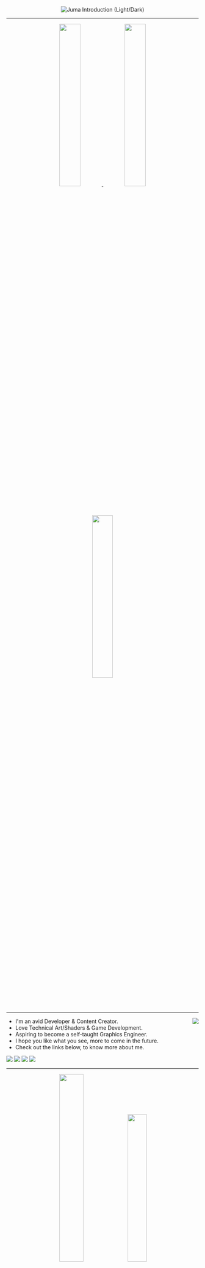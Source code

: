 <!--
<div align="center">
<h1 >
🌓 Hello! I'm Juma 🌗  
</h1>
### 2024
![1bbg](https://github.com/j-2k/j-2k/assets/52252068/c7ebc380-bbb5-472e-87be-7c79be40c741)
![1btbg](https://github.com/j-2k/j-2k/assets/52252068/29178bcb-166e-410d-8e09-be59bda130e6)
![1wbg](https://github.com/j-2k/j-2k/assets/52252068/ba327c3e-cade-45ca-834c-fd9af411560c)
![1wtbg](https://github.com/j-2k/j-2k/assets/52252068/5bc14ca3-a73f-45b9-a429-78e913860554)
![1btbg](https://github.com/j-2k/j-2k/assets/52252068/29178bcb-166e-410d-8e09-be59bda130e6)
<img src="https://github.com/j-2k/j-2k/assets/52252068/830600a9-4be4-4de7-ac1a-3e8ca0b02fce" width="20%"/><br>
-->

<div align="center">
<picture>
 <source media="(prefers-color-scheme: dark)" srcset="https://github.com/j-2k/j-2k/assets/52252068/0020619b-0993-4616-a078-beada5d9872c">
 <img alt="Juma Introduction (Light/Dark)" src="https://github.com/j-2k/j-2k/assets/52252068/ff8a3175-88c6-4695-8f3c-a4643ed6c767">
</picture>
  
---
<!-- <h3>
2024
</h3> -->
<a href="https://www.shadertoy.com/view/lcsGDB"> <img src="Rainbow_Cubes.gif" width="33%"/> </a> <a href="https://www.shadertoy.com/view/lflGD2"> <img src="Kings_Reflection.gif" width="33%"/> </a> 
<a href="https://www.shadertoy.com/view/lflGD2"> <img src="Kings_Reflection_Debug.gif" width="33%"/> </a>
</div>

---

<img align="right" src="https://github-readme-stats.vercel.app/api/top-langs/?username=j-2k&layout=compact&theme=highcontrast" />    

- I'm an avid Developer & Content Creator.
- Love Technical Art/Shaders & Game Development.
- Aspiring to become a self-taught Graphics Engineer.
- I hope you like what you see, more to come in the future.
- Check out the links below, to know more about me.

<div align="left"> 
  
[![](https://img.shields.io/badge/X-000000?style=for-the-badge&logo=x&logoColor=white)](https://www.x.com/jumaalremeithi)
[![](https://img.shields.io/badge/YouTube-FF0000?style=for-the-badge&logo=youtube&logoColor=white)](https://youtube.com/@jumaalremeithi)
[![](https://img.shields.io/badge/LinkedIn-0077B5?style=for-the-badge&logo=linkedin&logoColor=white)](https://www.linkedin.com/in/jumaalremeithi)
[![](https://img.shields.io/badge/Portfolio-255E63?style=for-the-badge&logo=About.me&logoColor=white)](https://j-2k.github.io)
</div>

---


<div align="center">
<!-- <h3>
2022 - 2023 
</h3> -->
<img width="35.5%" src="https://github.com/j-2k/j-2k2024/assets/52252068/6aa784a7-a43b-4e95-875a-376c76b86555">
<img width="31.5%" src="https://github.com/j-2k/j-2k2024/assets/52252068/91b150fd-8386-4584-aae7-505be130b9ed">
<img width="31.5%" src="https://github.com/j-2k/j-2k2024/assets/52252068/bd8d9013-d981-46a4-a8dd-7e664d5a8978">

<img src="https://github.com/j-2k/j-2k2024/assets/52252068/40e4c60d-9b65-4d8b-a112-41213fef8620" width="34.5%">
<img src="https://github.com/j-2k/j-2k2024/assets/52252068/1539f9df-c569-4aa5-87a9-4c0353b3b7d7" width="34%">
<img src="https://github.com/j-2k/j-2k2024/assets/52252068/64fe2e07-7c7b-4c4b-862b-0a6c3bc08582" width="29.5%">

<img src="https://github.com/j-2k/j-2k2024/assets/52252068/824cd178-beeb-419e-8cc2-84421901ad24" width="32.7%">
<img src="https://github.com/j-2k/j-2k2024/assets/52252068/ce1ca945-94f0-41e0-b235-8347cf2e0d4e" width="32.7%">
<img src="https://github.com/j-2k/j-2k2024/assets/52252068/3a2d5022-e448-4a50-891a-a28e88e6ef23" width="32.7%">

<img src="https://github.com/j-2k/j-2k2024/assets/52252068/1d80b1d9-c885-4233-963e-8b81055f32ba" width="24.4%">
<img src="https://github.com/j-2k/j-2k2024/assets/52252068/3b7ceed9-2eea-42ae-98a1-95423089b88b" width="31.4%">
<img src="https://github.com/j-2k/j-2k2024/assets/52252068/c654890b-162a-4fee-92b2-be2a49adcae8" width="23%">
<img src="https://github.com/j-2k/j-2k2024/assets/52252068/001cab65-4e6f-4cdd-8a72-37124e00394a" width="19.4%">
</div>

<img align="right" src="https://komarev.com/ghpvc/?username=j-2k&color=22ff22&style=flat&label=Views"/>
<p align="right"><sup><sub>⭐ 1,000 Views @ 12/10/23</sub></sup></p>
